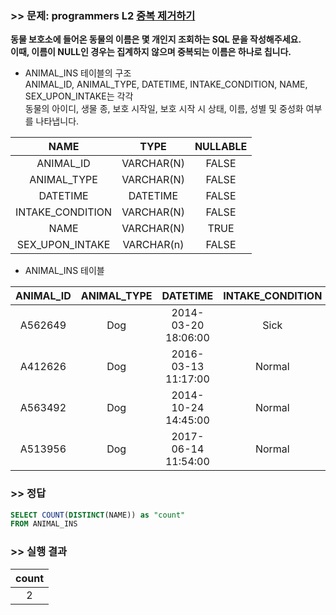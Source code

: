 ### >> 문제: programmers L2 [중복 제거하기](https://programmers.co.kr/learn/courses/30/lessons/59408)
**동물 보호소에 들어온 동물의 이름은 몇 개인지 조회하는 SQL 문을 작성해주세요.  
이때, 이름이 NULL인 경우는 집계하지 않으며 중복되는 이름은 하나로 칩니다.**

* ANIMAL_INS 테이블의 구조  
ANIMAL_ID, ANIMAL_TYPE, DATETIME, INTAKE_CONDITION, NAME, SEX_UPON_INTAKE는 각각  
동물의 아이디, 생물 종, 보호 시작일, 보호 시작 시 상태, 이름, 성별 및 중성화 여부를 나타냅니다.  

|NAME|TYPE|NULLABLE|
|:---:|:---:|:---:|
|ANIMAL_ID|VARCHAR(N)|FALSE| 
|ANIMAL_TYPE|VARCHAR(N)|FALSE|
|DATETIME|DATETIME|FALSE|
|INTAKE_CONDITION|VARCHAR(N)|FALSE|
|NAME|VARCHAR(N)|TRUE|
|SEX_UPON_INTAKE|VARCHAR(n)|FALSE|

* ANIMAL_INS 테이블

|ANIMAL_ID|ANIMAL_TYPE|DATETIME|INTAKE_CONDITION|NAME|SEX_UPON_INTAKE|
|:-:|:-:|:-:|:-:|:-:|:-:|
|A562649|Dog|2014-03-20 18:06:00|Sick|NULL|Spayed|Female|
|A412626|Dog|2016-03-13 11:17:00|Normal|*Sam|Neutered|Male|
|A563492|Dog|2014-10-24 14:45:00|Normal|*Sam|Neutered|Male|
|A513956|Dog|2017-06-14 11:54:00|Normal|*Sweetie|Spayed|Female|

### >> 정답
```sql
SELECT COUNT(DISTINCT(NAME)) as "count"
FROM ANIMAL_INS
```

### >> 실행 결과
|count|
|:-:|
|2|

